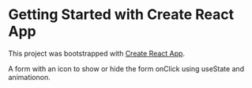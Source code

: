 # Getting Started with Create React App

This project was bootstrapped with [Create React App](https://github.com/facebook/create-react-app).

A form with an icon to show or hide the form onClick using useState and animationon.
